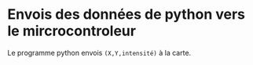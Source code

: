 # Envois des données de python vers le mircrocontroleur

Le programme python envois ```(X,Y,intensité)``` à la carte.
